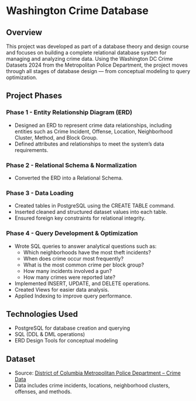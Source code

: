 # Washington Crime Database

## Overview
This project was developed as part of a database theory and design course and focuses on building a complete relational database system for managing and analyzing crime data. Using the Washington DC Crime Datasets 2024 from the Metropolitan Police Department, the project moves through all stages of database design — from conceptual modeling to query optimization.

## Project Phases

### Phase 1 - Entity Relationship Diagram (ERD)
- Designed an ERD to represent crime data relationships, including entities such as Crime Incident, Offense, Location, Neighborhood Cluster, Method, and Block Group.
- Defined attributes and relationships to meet the system’s data requirements.

### Phase 2 - Relational Schema & Normalization
- Converted the ERD into a Relational Schema.

### Phase 3 - Data Loading
- Created tables in PostgreSQL using the CREATE TABLE command.
- Inserted cleaned and structured dataset values into each table.
- Ensured foreign key constraints for relational integrity.

### Phase 4 - Query Development & Optimization
- Wrote SQL queries to answer analytical questions such as:
  - Which neighborhoods have the most theft incidents?
  - When does crime occur most frequently?
  - What is the most common crime per block group?
  - How many incidents involved a gun?
  - How many crimes were reported late?
- Implemented INSERT, UPDATE, and DELETE operations.
- Created Views for easier data analysis.
- Applied Indexing to improve query performance.

## Technologies Used
- PostgreSQL for database creation and querying
- SQL (DDL & DML operations)
- ERD Design Tools for conceptual modeling

## Dataset
- Source: [District of Columbia Metropolitan Police Department – Crime Data ]([https://opendata.dc.gov/](https://opendata.dc.gov/))
- Data includes crime incidents, locations, neighborhood clusters, offenses, and methods.

